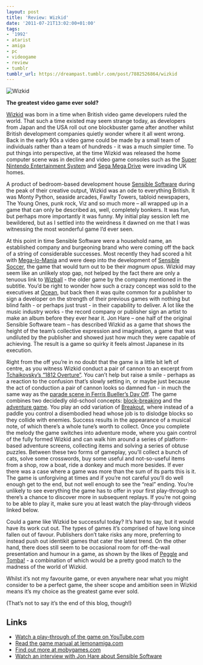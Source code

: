 ```yaml
---
layout: post
title: 'Review: Wizkid'
date: '2011-07-21T13:02:00+01:00'
tags:
- '1992'
- atarist
- amiga
- pc
- videogame
- review
- tumblr
tumblr_url: https://dreampast.tumblr.com/post/7882526864/wizkid
---
```

![Wizkid](https://64.media.tumblr.com/tumblr_lo8v27iIHY1qbfpni.png)

**The greatest video game ever sold?**

[Wizkid](http://www.mobygames.com/game/wizkid-the-story-of-wizball-ii) was born in a time when British video game developers ruled the world. That such a time existed may seem strange today, as developers from Japan and the USA roll out one blockbuster game after another whilst British development companies quietly wonder where it all went wrong. Back in the early 90s a video game could be made by a small team of individuals rather than a team of hundreds - it was a much simpler time. To put things into perspective, at the time Wizkid was released the home computer scene was in decline and video game consoles such as the [Super Nintendo Entertainment System](http://en.wikipedia.org/wiki/Super_Nintendo_Entertainment_System) and [Sega Mega Drive](http://en.wikipedia.org/wiki/Mega_Drive) were invading UK homes.

A product of bedroom-based development house [Sensible Software](http://en.wikipedia.org/wiki/Sensible_Software) during the peak of their creative output, Wizkid was an ode to everything British. It was Monty Python, seaside arcades, Fawlty Towers, tabloid newspapers, The Young Ones, punk rock, Viz and so much more – all wrapped up in a game that can only be described as, well, completely bonkers. It was fun, but perhaps more importantly it was funny. My initial play session left me bewildered, but as I settled into the weirdness it dawned on me that I was witnessing the most wonderful game I’d ever seen.

At this point in time Sensible Software were a household name, an established company and burgeoning brand who were coming off the back of a string of considerable successes. Most recently they had scored a hit with [Mega-lo-Mania](http://www.mobygames.com/game/mega-lo-mania) and were deep into the development of [Sensible Soccer](http://www.mobygames.com/game/championship-soccer-94), the game that would turn out to be their _magnum opus_. Wizkid may seem like an unlikely stop gap, not helped by the fact there are only a tenuous link to [Wizball](http://www.mobygames.com/game/wizball) - the older game by the company mentioned in the subtitle. You’d be right to wonder how such a crazy concept was sold to the executives at [Ocean](http://en.wikipedia.org/wiki/Ocean_Software), but back then it was quite common for a publisher to sign a developer on the strength of their previous games with nothing but blind faith - or perhaps just trust - in their capability to deliver. A lot like the music industry works - the record company or publisher sign an artist to make an album before they ever hear it. Jon Hare – one half of the original Sensible Software team – has described Wizkid as a game that shows the height of the team’s collective expression and imagination, a game that was undiluted by the publisher and showed just how much they were capable of achieving. The result is a game so quirky it feels almost Japanese in its execution.

Right from the off you’re in no doubt that the game is a little bit left of centre, as you witness Wizkid conduct a pair of cannon to an excerpt from [Tchaikovsky’s “1812 Overture”](http://en.wikipedia.org/wiki/1812_Overture). You can’t help but raise a smile - perhaps as a reaction to the confusion that’s slowly setting in, or maybe just because the act of conduction a pair of cannon looks so damned fun - in much the same way as the [parade scene in Ferris Bueller’s Day Off](http://www.youtube.com/watch?v=vltUWa_tOhE). The game combines two decidedly old-school concepts: [block-breaking](http://www.mobygames.com/game-group/breakout-variants) and the [adventure game](http://www.mobygames.com/genre/sheet/adventure/). You play an odd variation of [Breakout](http://www.mobygames.com/game/breakout), where instead of a paddle you control a disembodied head whose job is to dislodge blocks so they collide with enemies. Success results in the appearance of a musical note, of which there’s a whole tune’s worth to collect. Once you complete the melody the game switches into adventure mode, where you gain control of the fully formed Wizkid and can walk him around a series of platform-based adventure screens, collecting items and solving a series of obtuse puzzles. Between these two forms of gameplay, you’ll collect a bunch of cats, solve some crosswords, buy some useful and not-so-useful items from a shop, row a boat, ride a donkey and much more besides. If ever there was a case where a game was more than the sum of its parts this is it. The game is unforgiving at times and if you’re not careful you’ll do well enough get to the end, but not well enough to see the “real” ending. You’re unlikely to see everything the game has to offer in your first play-through so there’s a chance to discover more in subsequent replays. If you’re not going to be able to play it, make sure you at least watch the play-through videos linked below.

Could a game like Wizkid be successful today? It’s hard to say, but it would have its work cut out. The types of games it’s comprised of have long since fallen out of favour. Publishers don’t take risks any more, preferring to instead push out identikit games that cater the latest trend. On the other hand, there does still seem to be occasional room for off-the-wall presentation and humour in a game, as shown by the likes of [Peggle](http://www.mobygames.com/game/peggle) and [Tomba!](/2010/10/21/tomba/) - a combination of which would be a pretty good match to the madness of the world of Wizkid.

Whilst it’s not my favourite game, or even anywhere near what you might consider to be a perfect game, the sheer scope and ambition seen in Wizkid means it’s my choice as the greatest game ever sold.

(That’s not to say it’s the end of this blog, though!)

## Links

- [Watch a play-through of the game on YouTube.com](http://www.youtube.com/playlist?list=PL9A3F29BDCF2E48AF)
- [Read the game manual at lemonamiga.com](http://www.lemonamiga.com/games/docs.php?id=1805)
- [Find out more at mobygames.com](http://www.mobygames.com/game/wizkid-the-story-of-wizball-ii)
- [Watch an interview with Jon Hare about Sensible Software](http://www.youtube.com/watch?v=oJxnXyBwXYw)